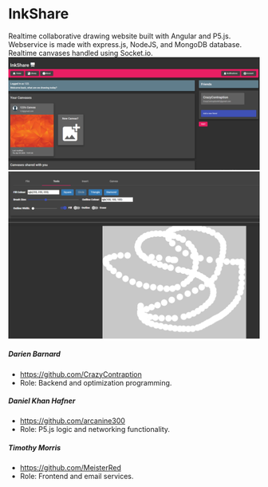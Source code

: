 # InkShare
Realtime collaborative drawing website built with Angular and P5.js. Webservice is made with express.js, NodeJS, and MongoDB database. Realtime canvases handled using Socket.io.
![Users Canvas Library](Capture.PNG)
![Canvas Example](Capture2.PNG)
##### Darien Barnard
* https://github.com/CrazyContraption
* Role: Backend and optimization programming.
##### Daniel Khan Hafner
* https://github.com/arcanine300
* Role: P5.js logic and networking functionality.
##### Timothy Morris
* https://github.com/MeisterRed
* Role: Frontend and email services.
